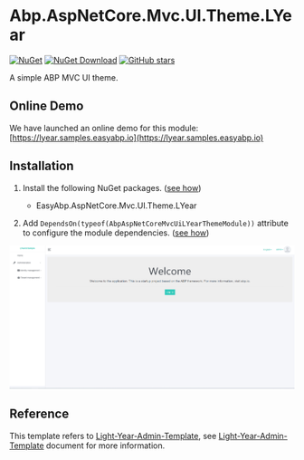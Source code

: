 # Abp.AspNetCore.Mvc.UI.Theme.LYear

[![NuGet](https://img.shields.io/nuget/v/EasyAbp.Abp.AspNetCore.Mvc.UI.Theme.LYear.svg?style=flat-square)](https://www.nuget.org/packages/EasyAbp.Abp.AspNetCore.Mvc.UI.Theme.LYear)
[![NuGet Download](https://img.shields.io/nuget/dt/EasyAbp.Abp.AspNetCore.Mvc.UI.Theme.LYear.svg?style=flat-square)](https://www.nuget.org/packages/EasyAbp.Abp.AspNetCore.Mvc.UI.Theme.LYear)
[![GitHub stars](https://img.shields.io/github/stars/EasyAbp/Abp.AspNetCore.Mvc.UI.Theme.LYear?style=social)](https://www.github.com/EasyAbp/Abp.AspNetCore.Mvc.UI.Theme.LYear)

A simple ABP MVC UI theme.

## Online Demo 

We have launched an online demo for this module: [https://lyear.samples.easyabp.io](https://lyear.samples.easyabp.io)

## Installation

1. Install the following NuGet packages. ([see how](https://github.com/EasyAbp/EasyAbpGuide/blob/master/How-To.md#add-nuget-packages))

    * EasyAbp.AspNetCore.Mvc.UI.Theme.LYear

1. Add `DependsOn(typeof(AbpAspNetCoreMvcUiLYearThemeModule))` attribute to configure the module dependencies. ([see how](https://github.com/EasyAbp/EasyAbpGuide/blob/master/How-To.md#add-module-dependencies))

![Files](/docs/images/Files.png)

## Reference

This template refers to [Light-Year-Admin-Template](https://gitee.com/yinqi/Light-Year-Admin-Template), see [Light-Year-Admin-Template](https://gitee.com/yinqi/Light-Year-Admin-Template) document for more information.


